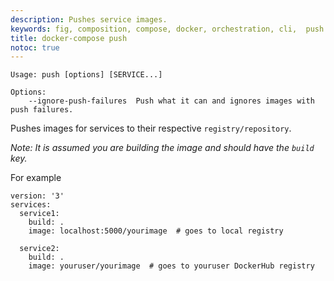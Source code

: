```yaml
---
description: Pushes service images.
keywords: fig, composition, compose, docker, orchestration, cli,  push
title: docker-compose push
notoc: true
---
```


```
Usage: push [options] [SERVICE...]

Options:
    --ignore-push-failures  Push what it can and ignores images with push failures.
```

Pushes images for services to their respective `registry/repository`.

_Note: It is assumed you are building the image and should have the `build` key._

For example

```
version: '3'
services:
  service1:
    build: .
    image: localhost:5000/yourimage  # goes to local registry

  service2:
    build: .
    image: youruser/yourimage  # goes to youruser DockerHub registry
```
